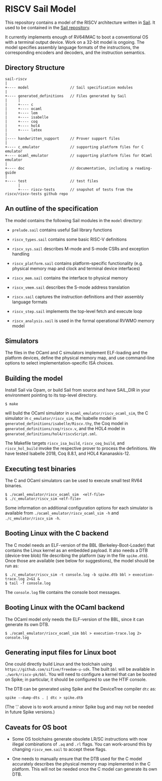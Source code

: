 RISCV Sail Model
================

This repository contains a model of the RISCV architecture written in
[Sail](https://www.cl.cam.ac.uk/~pes20/sail/). It used to be contained
in the [Sail repository](https://github.com/rems-project/sail).

It currently implements enough of RV64IMAC to boot a conventional OS
with a terminal output device.  Work on a 32-bit model is ongoing.
The model specifies assembly language formats of the instructions,
the corresponding encoders and decoders, and the instruction semantics.

Directory Structure
-------------------

```
sail-riscv
|
+---- model                   // Sail specification modules
|
+---- generated_definitions   // Files generated by Sail
|     |
|     +---- c
|     +---- ocaml
|     +---- lem
|     +---- isabelle
|     +---- coq
|     +---- hol4
|     +---- latex
|
|---- handwritten_support     // Prover support files
|
+---- c_emulator              // supporting platform files for C emulator
+---- ocaml_emulator          // supporting platform files for OCaml emulator
|
+---- doc                     // documentation, including a reading-guide
|
+---- test                    // test files
      |
      +---- riscv-tests       // snapshot of tests from the riscv/riscv-tests github repo
```

An outline of the specification
-------------------------------

The model contains the following Sail modules in the `model` directory:

- `prelude.sail` contains useful Sail library functions

- `riscv_types.sail` contains some basic RISC-V definitions

- `riscv_sys.sail` describes M-mode and S-mode CSRs and exception handling

- `riscv_platform.sail` contains platform-specific functionality
    (e.g. physical memory map and clock and terminal device interfaces)

- `riscv_mem.sail` contains the interface to physical memory

- `riscv_vmem.sail` describes the S-mode address translation

- `riscv.sail` captures the instruction definitions and their assembly language formats

- `riscv_step.sail` implements the top-level fetch and execute loop

- `riscv_analysis.sail` is used in the formal operational RVWMO memory model


Simulators
----------

The files in the OCaml and C simulators implement ELF-loading and the
platform devices, define the physical memory map, and use command-line
options to select implementation-specific ISA choices.

Building the model
------------------

Install Sail via Opam, or build Sail from source and have SAIL_DIR in
your environment pointing to its top-level directory.

```
$ make
```
will build the OCaml simulator in `ocaml_emulator/riscv_ocaml_sim`, the C simulator in
`c_emulator/riscv_sim`, the Isabelle model in `generated_definitions/isabelle/Riscv.thy`, the Coq
model in `generated_definitions/coq/riscv.v`, and the HOL4 model in
`generated_definitions/hol4/riscvScript.sml`.

The Makefile targets `riscv_isa_build`, `riscv_coq_build`, and
`riscv_hol_build` invoke the respective prover to process the definitions.  We
have tested Isabelle 2018, Coq 8.8.1, and HOL4 Kananaskis-12.

Executing test binaries
-----------------------

The C and OCaml simulators can be used to execute small test RV64 binaries.

```
$ ./ocaml_emulator/riscv_ocaml_sim  <elf-file>
$ ./c_emulator/riscv_sim <elf-file>
```
Some information on additional configuration options for each simulator is available
from `./ocaml_emulator/riscv_ocaml_sim -h` and `./c_emulator/riscv_sim -h`.

Booting Linux with the C backend
--------------------------------

The C model needs an ELF-version of the BBL (Berkeley-Boot-Loader)
that contains the Linux kernel as an embedded payload.  It also needs
a DTB (device-tree blob) file describing the platform (say in the file
`spike.dtb`).  Once those are available (see below for suggestions),
the model should be run as:

```
$ ./c_emulator/riscv_sim -t console.log -b spike.dtb bbl > execution-trace.log 2>&1 &
$ tail -f console.log
```
The `console.log` file contains the console boot messages.

Booting Linux with the OCaml backend
------------------------------------

The OCaml model only needs the ELF-version of the BBL, since it can generate its
own DTB.
```
$ ./ocaml_emulator/riscv_ocaml_sim bbl > execution-trace.log 2> console.log
```

Generating input files for Linux boot
-------------------------------------

One could directly build Linux and the toolchain using
`https://github.com/sifive/freedom-u-sdk`.  The built `bbl`
will be available in `./work/riscv-pk/bbl`.  You will need to configure
a kernel that can be booted on Spike; in particular, it should be
configured to use the HTIF console.

The DTB can be generated using Spike and the DeviceTree compiler
`dtc` as:

```
spike --dump-dts . | dtc > spike.dtb
```

(The '.' above is to work around a minor Spike bug and may not be
needed in future Spike versions.)

Caveats for OS boot
-------------------

- Some OS toolchains generate obsolete LR/SC instructions with now
  illegal combinations of `.aq` and `.rl` flags.  You can work-around
  this by changing `riscv_mem.sail` to accept these flags.

- One needs to manually ensure that the DTB used for the C model
  accurately describes the physical memory map implemented in the C
  platform.  This will not be needed once the C model can generate its
  own DTB.
